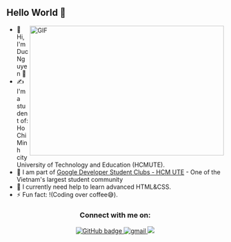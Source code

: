 ## Hello World :wave:

<img align="right" alt="GIF" src="https://github.com/abhisheknaiidu/abhisheknaiidu/blob/master/code.gif?raw=true" width="450" height="300" />

- 👋 Hi, I'm Duc Nguyen 🌱<br>
- ✍ I'm a student of: Ho Chi Minh city University of Technology and Education (HCMUTE).
- :blue_heart: I am part of [Google Developer Student Clubs - HCM UTE](https://www.facebook.com/gdsc.hcmute) - One of the Vietnam's largest student community
- 🔭 I currently need help to learn advanced HTML&CSS.
- ⚡ Fun fact: !(Coding over coffee😅).
<h3 align="center">Connect with me on:</h3>
<p align="center">
  <a href="https://github.com/Minhduc2k2">
    <img src="https://img.shields.io/badge/GitHub-100000?style=for-the-badge&logo=github&logoColor=white" alt="GitHub badge" />
  </a>
 <a href="mailto:mingduc17082002@gmail.com?hl=en" target="_blank">
<img src=https://img.shields.io/badge/gmail-%23DC493C.svg?&style=for-the-badge&logo=gmail&logoColor=white alt=gmail style="margin-bottom: 5px;" />
</a> 
  <a href="https://www.facebook.com/mingduc2k2/"><img src="https://img.shields.io/badge/Facebook-1877F2?style=for-the-badge&logo=facebook&logoColor=white"></a>
</p>

